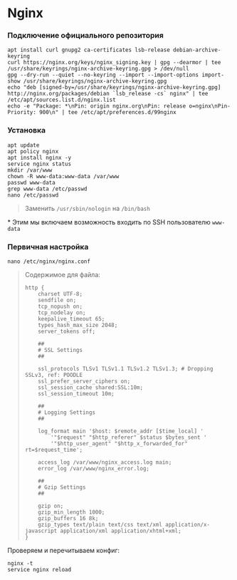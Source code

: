# Nginx

### Подключение официального репозитория
```
apt install curl gnupg2 ca-certificates lsb-release debian-archive-keyring
curl https://nginx.org/keys/nginx_signing.key | gpg --dearmor | tee /usr/share/keyrings/nginx-archive-keyring.gpg > /dev/null
gpg --dry-run --quiet --no-keyring --import --import-options import-show /usr/share/keyrings/nginx-archive-keyring.gpg
echo "deb [signed-by=/usr/share/keyrings/nginx-archive-keyring.gpg] http://nginx.org/packages/debian `lsb_release -cs` nginx" | tee /etc/apt/sources.list.d/nginx.list
echo -e "Package: *\nPin: origin nginx.org\nPin: release o=nginx\nPin-Priority: 900\n" | tee /etc/apt/preferences.d/99nginx
```

### Установка
```
apt update
apt policy nginx
apt install nginx -y
service nginx status
mkdir /var/www
chown -R www-data:www-data /var/www
passwd www-data
grep www-data /etc/passwd
nano /etc/passwd
```
> Заменить `/usr/sbin/nologin` на `/bin/bash`

\* Этим мы включаем возможность входить по SSH пользователю `www-data`

### Первичная настройка
```
nano /etc/nginx/nginx.conf
```
> Содержимое для файла:
> ```
> http {
>     charset UTF-8;
>     sendfile on;
>     tcp_nopush on;
>     tcp_nodelay on;
>     keepalive_timeout 65;
>     types_hash_max_size 2048;
>     server_tokens off;
>
>     ##
>     # SSL Settings
>     ##
>
>     ssl_protocols TLSv1 TLSv1.1 TLSv1.2 TLSv1.3; # Dropping SSLv3, ref: POODLE
>     ssl_prefer_server_ciphers on;
>     ssl_session_cache shared:SSL:10m;
>     ssl_session_timeout 10m;
>
>     ##
>     # Logging Settings
>     ##
>
>     log_format main '$host: $remote_addr [$time_local] '
>         '"$request" "$http_referer" $status $bytes_sent '
>         '"$http_user_agent" "$http_x_forwarded_for" rt=$request_time';
>
>     access_log /var/www/nginx_access.log main;
>     error_log /var/www/nginx_error.log;
>
>     ##
>     # Gzip Settings
>     ##
>
>     gzip on;
>     gzip_min_length 1000;
>     gzip_buffers 16 8k;
>     gzip_types text/plain text/css text/xml application/x-javascript application/xml application/xhtml+xml;
> }
> ```
Проверяем и перечитываем конфиг:
```
nginx -t
service nginx reload
```
